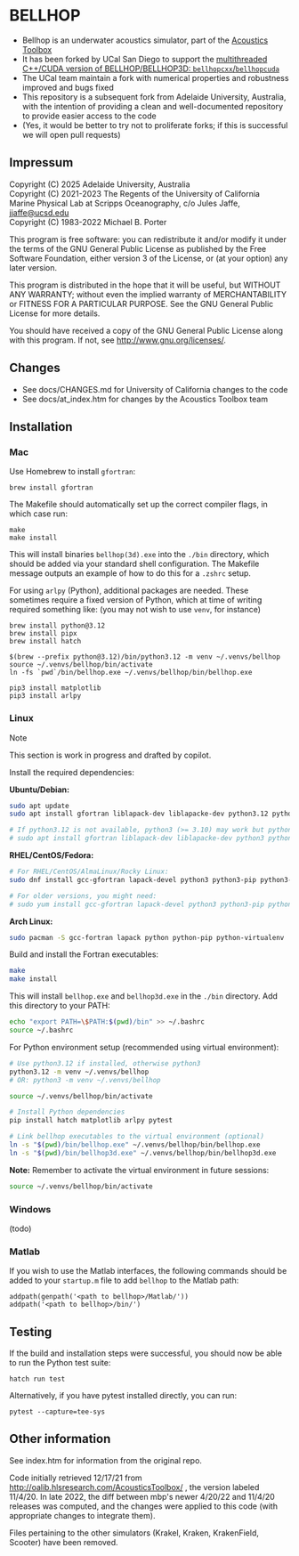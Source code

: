 # BELLHOP

* Bellhop is an underwater acoustics simulator, part of the [Acoustics Toolbox](http://oalib.hlsresearch.com/AcousticsToolbox/)
* It has been forked by UCal San Diego to support the [multithreaded C++/CUDA version of
BELLHOP/BELLHOP3D: `bellhopcxx`/`bellhopcuda`](https://github.com/A-New-BellHope/bellhopcuda)
* The UCal team maintain a fork with numerical properties and robustness improved and bugs fixed
* This repository is a subsequent fork from Adelaide University, Australia, with the intention of providing a clean and well-documented repository to provide easier access to the code
* (Yes, it would be better to try not to proliferate forks; if this is successful we will open pull requests)


## Impressum

Copyright (C) 2025 Adelaide University, Australia \
Copyright (C) 2021-2023 The Regents of the University of California \
Marine Physical Lab at Scripps Oceanography, c/o Jules Jaffe, jjaffe@ucsd.edu \
Copyright (C) 1983-2022 Michael B. Porter

This program is free software: you can redistribute it and/or modify
it under the terms of the GNU General Public License as published by
the Free Software Foundation, either version 3 of the License, or
(at your option) any later version.

This program is distributed in the hope that it will be useful,
but WITHOUT ANY WARRANTY; without even the implied warranty of
MERCHANTABILITY or FITNESS FOR A PARTICULAR PURPOSE.  See the
GNU General Public License for more details.

You should have received a copy of the GNU General Public License
along with this program.  If not, see <http://www.gnu.org/licenses/>.


## Changes

* See docs/CHANGES.md for University of California changes to the code
* See docs/at_index.htm for changes by the Acoustics Toolbox team


## Installation

### Mac

Use Homebrew to install `gfortran`:

    brew install gfortran

The Makefile should automatically set up the correct compiler flags, in which case run:

    make
    make install

This will install binaries `bellhop(3d).exe` into the `./bin` directory, which should be
added via your standard shell configuration. The Makefile message outputs an example of how
to do this for a `.zshrc` setup.

For using `arlpy` (Python), additional packages are needed. These sometimes require a fixed version of Python,
which at time of writing required something like: (you may not wish to use `venv`, for instance)

    brew install python@3.12
    brew install pipx
    brew install hatch
    
    $(brew --prefix python@3.12)/bin/python3.12 -m venv ~/.venvs/bellhop
    source ~/.venvs/bellhop/bin/activate
    ln -fs `pwd`/bin/bellhop.exe ~/.venvs/bellhop/bin/bellhop.exe

    pip3 install matplotlib
    pip3 install arlpy

### Linux

> [!NOTE]
> This section is work in progress and drafted by copilot.

Install the required dependencies:

**Ubuntu/Debian:**
```bash
sudo apt update
sudo apt install gfortran liblapack-dev liblapacke-dev python3.12 python3.12-pip python3.12-venv

# If python3.12 is not available, python3 (>= 3.10) may work but python3.12 is recommended
# sudo apt install gfortran liblapack-dev liblapacke-dev python3 python3-pip python3-venv
```

**RHEL/CentOS/Fedora:**
```bash
# For RHEL/CentOS/AlmaLinux/Rocky Linux:
sudo dnf install gcc-gfortran lapack-devel python3 python3-pip python3-venv

# For older versions, you might need:
# sudo yum install gcc-gfortran lapack-devel python3 python3-pip python3-venv
```

**Arch Linux:**
```bash
sudo pacman -S gcc-fortran lapack python python-pip python-virtualenv
```

Build and install the Fortran executables:
```bash
make
make install
```

This will install `bellhop.exe` and `bellhop3d.exe` in the `./bin` directory. Add this directory to your PATH:
```bash
echo "export PATH=\$PATH:$(pwd)/bin" >> ~/.bashrc
source ~/.bashrc
```

For Python environment setup (recommended using virtual environment):
```bash
# Use python3.12 if installed, otherwise python3
python3.12 -m venv ~/.venvs/bellhop
# OR: python3 -m venv ~/.venvs/bellhop

source ~/.venvs/bellhop/bin/activate

# Install Python dependencies
pip install hatch matplotlib arlpy pytest

# Link bellhop executables to the virtual environment (optional)
ln -s "$(pwd)/bin/bellhop.exe" ~/.venvs/bellhop/bin/bellhop.exe
ln -s "$(pwd)/bin/bellhop3d.exe" ~/.venvs/bellhop/bin/bellhop3d.exe
```

**Note:** Remember to activate the virtual environment in future sessions:
```bash
source ~/.venvs/bellhop/bin/activate
```

### Windows

(todo)

### Matlab

If you wish to use the Matlab interfaces, the following commands should be added to your
`startup.m` file to add `bellhop` to the Matlab path:

    addpath(genpath('<path to bellhop>/Matlab/'))
    addpath('<path to bellhop>/bin/')



## Testing

If the build and installation steps were successful, you should now be able to run
the Python test suite:

    hatch run test

Alternatively, if you have pytest installed directly, you can run:

    pytest --capture=tee-sys




## Other information

See index.htm for information from the original repo.

Code initially retrieved 12/17/21 from http://oalib.hlsresearch.com/AcousticsToolbox/ ,
the version labeled 11/4/20. In late 2022, the diff between mbp's newer 4/20/22
and 11/4/20 releases was computed, and the changes were applied to this code
(with appropriate changes to integrate them).

Files pertaining to the other simulators (Krakel, Kraken, KrakenField, Scooter)
have been removed.
